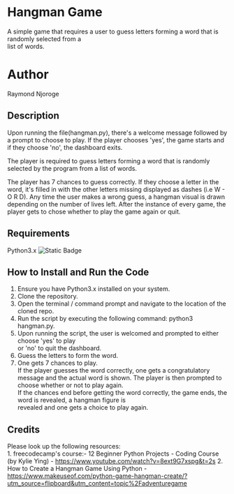 
# Hangman Game

A simple game that requires a user to guess letters forming a word that is randomly selected from a <br> list of words.

# Author

Raymond Njoroge

## Description

Upon running the file(hangman.py), there's a welcome message followed by a prompt to choose to play. If the player chooses 'yes', the game starts and if they choose 'no', the dashboard exits.

The player is required to guess letters forming a word that is randomly selected by the program from a list of words.<br>

The player has 7 chances to guess correctly. If they choose a letter in the word, it's filled in with the other letters missing displayed as dashes (i.e W - O R D). Any time the user makes a wrong guess, a hangman visual is drawn depending on the number of lives left. After the instance of every game, the player gets to chose whether to play the game again or quit.

## Requirements
Python3.x ![Static Badge](https://img.shields.io/badge/python-3.x-blue)


## How to Install and Run the Code

1. Ensure you have Python3.x installed on your system.
2. Clone the repository.
3. Open the terminal / command prompt and navigate to the location of the cloned repo.
4. Run the script by executing the following command: python3 hangman.py.
5. Upon running the script, the user is welcomed and prompted to either choose 'yes' to play <br>
    or 'no' to quit the dashboard.
6. Guess the letters to form the word.
7. One gets 7 chances to play.<br> If the player guesses the word correctly, one gets a congratulatory <br>
    message and the actual word is shown. The player is then prompted to choose whether or not to play again.<br>
    If the chances end before getting the word correctly, the game ends, the word is revealed, a hangman figure is <br> revealed and one gets a choice to play again.

## Credits

Please look up the following resources:<br>
    1. freecodecamp's course:- 12 Beginner Python Projects - Coding Course (by Kylie Ying)
        - <https://www.youtube.com/watch?v=8ext9G7xspg&t=2s>
    2. How to Create a Hangman Game Using Python
        - <https://www.makeuseof.com/python-game-hangman-create/?utm_source=flipboard&utm_content=topic%2Fadventuregame>
